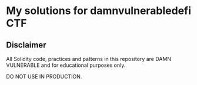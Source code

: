 # **My solutions for damnvulnerabledefi CTF**
## Disclaimer

All Solidity code, practices and patterns in this repository are DAMN VULNERABLE and for educational purposes only.

DO NOT USE IN PRODUCTION.
